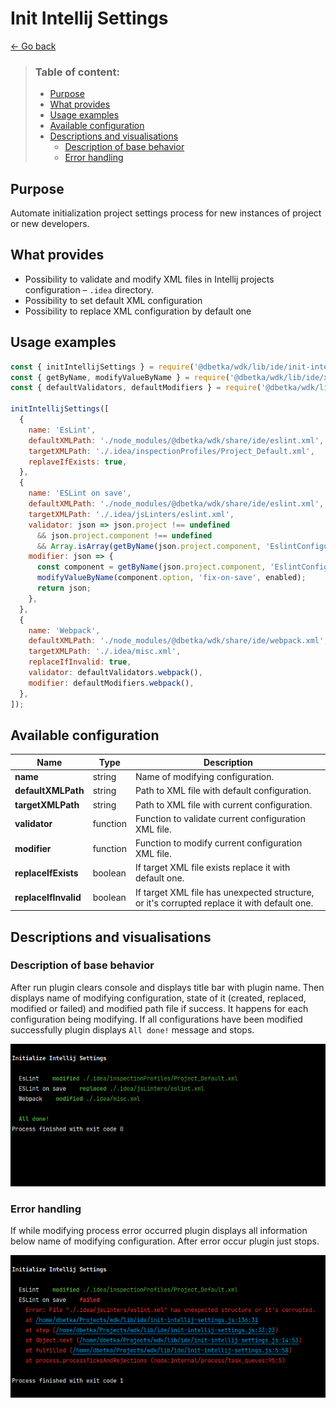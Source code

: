Init Intellij Settings
==================

[← Go back](../README.md)

>  ### Table of content:
>  * [Purpose](#purpose)
>  * [What provides](#what-provides)
>  * [Usage examples](#usage-examples)
>  * [Available configuration](#available-configuration)
>  * [Descriptions and visualisations](#descriptions-and-visualisations)
>    + [Description of base behavior](#description-of-base-behavior)
>    + [Error handling](#error-handling)

Purpose
---------

Automate initialization project settings process for new instances of project or new developers.

What provides
---------------

* Possibility to validate and modify XML files in Intellij projects configuration – `.idea` directory.
* Possibility to set default XML configuration 
* Possibility to replace XML configuration by default one

Usage examples
----------------

```js
const { initIntellijSettings } = require('@dbetka/wdk/lib/ide/init-intellij-settings');
const { getByName, modifyValueByName } = require('@dbetka/wdk/lib/ide/xml-utils');
const { defaultValidators, defaultModifiers } = require('@dbetka/wdk/lib/ide/defaults');

initIntellijSettings([
  {
    name: 'EsLint',
    defaultXMLPath: './node_modules/@dbetka/wdk/share/ide/eslint.xml',
    targetXMLPath: './.idea/inspectionProfiles/Project_Default.xml',
    replaveIfExists: true,
  },
  {
    name: 'ESLint on save',
    defaultXMLPath: './node_modules/@dbetka/wdk/share/ide/eslint.xml',
    targetXMLPath: './.idea/jsLinters/eslint.xml',
    validator: json => json.project !== undefined
      && json.project.component !== undefined
      && Array.isArray(getByName(json.project.component, 'EslintConfiguration').option),
    modifier: json => {
      const component = getByName(json.project.component, 'EslintConfiguration');
      modifyValueByName(component.option, 'fix-on-save', enabled);
      return json;
    },
  },
  {
    name: 'Webpack',
    defaultXMLPath: './node_modules/@dbetka/wdk/share/ide/webpack.xml',
    targetXMLPath: './.idea/misc.xml',
    replaceIfInvalid: true,
    validator: defaultValidators.webpack(),
    modifier: defaultModifiers.webpack(),
  },
]);

```

Available configuration
-------------------------

| Name                 | Type     | Description                                                                                 |
|----------------------|----------|---------------------------------------------------------------------------------------------|
| **name**             | string   | Name of modifying configuration.                                                            |
| **defaultXMLPath**   | string   | Path to XML file with default configuration.                                                |
| **targetXMLPath**    | string   | Path to XML file with current configuration.                                                |
| **validator**        | function | Function to validate current configuration XML file.                                        |
| **modifier**         | function | Function to modify current configuration XML file.                                          |
| **replaceIfExists**  | boolean  | If target XML file exists replace it with default one.                                      |
| **replaceIfInvalid** | boolean  | If target XML file has unexpected structure, or it's corrupted replace it with default one. |


Descriptions and visualisations
----------------------------------

### Description of base behavior

After run plugin clears console and displays title bar with plugin name.
Then displays name of modifying configuration, state of it (created, replaced, modified or failed) and modified path file if success.
It happens for each configuration being modifying.
If all configurations have been modified successfully plugin displays `All done!` message and stops.

![](init-intellij-settings/1.png "Run plugin successfully")

### Error handling

If while modifying process error occurred plugin displays all information below name of modifying configuration.
After error occur plugin just stops.

![](init-intellij-settings/2.png "Example error")

